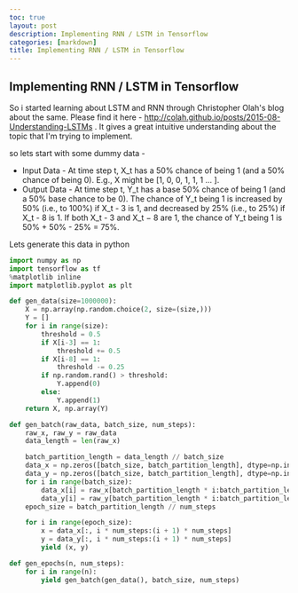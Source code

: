 ```yaml
---
toc: true
layout: post
description: Implementing RNN / LSTM in Tensorflow
categories: [markdown]
title: Implementing RNN / LSTM in Tensorflow
---
```


## Implementing RNN / LSTM in Tensorflow

So i started learning about LSTM and RNN through Christopher Olah's blog about the same. Please find it here - http://colah.github.io/posts/2015-08-Understanding-LSTMs . It gives a great intuitive understanding about the topic that I'm trying to implement.

so lets start with some dummy data - 

* Input Data - At time step t, X_t  has a 50% chance of being 1 (and a 50% chance of being 0). E.g., X might be [1, 0, 0, 1, 1, 1 … ].
* Output Data - At time step t, Y_t  has a base 50% chance of being 1 (and a 50% base chance to be 0). The chance of Y_t  being 1 is increased by 50% (i.e., to 100%) if X_t - 3 is 1, and decreased by 25% (i.e., to 25%) if X_t - 8 is 1. If both X_t - 3 and X_t − 8 are 1, the chance of Y_t being 1 is 50% + 50% - 25% = 75%.

Lets generate this data in python

```python
import numpy as np
import tensorflow as tf
%matplotlib inline
import matplotlib.pyplot as plt

def gen_data(size=1000000):
    X = np.array(np.random.choice(2, size=(size,)))
    Y = []
    for i in range(size):
        threshold = 0.5
        if X[i-3] == 1:
            threshold += 0.5
        if X[i-8] == 1:
            threshold -= 0.25
        if np.random.rand() > threshold:
            Y.append(0)
        else:
            Y.append(1)
    return X, np.array(Y)

def gen_batch(raw_data, batch_size, num_steps):
    raw_x, raw_y = raw_data
    data_length = len(raw_x)

    batch_partition_length = data_length // batch_size
    data_x = np.zeros([batch_size, batch_partition_length], dtype=np.int32)
    data_y = np.zeros([batch_size, batch_partition_length], dtype=np.int32)
    for i in range(batch_size):
        data_x[i] = raw_x[batch_partition_length * i:batch_partition_length * (i + 1)]
        data_y[i] = raw_y[batch_partition_length * i:batch_partition_length * (i + 1)]
    epoch_size = batch_partition_length // num_steps

    for i in range(epoch_size):
        x = data_x[:, i * num_steps:(i + 1) * num_steps]
        y = data_y[:, i * num_steps:(i + 1) * num_steps]
        yield (x, y)

def gen_epochs(n, num_steps):
    for i in range(n):
        yield gen_batch(gen_data(), batch_size, num_steps)
```






